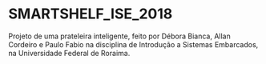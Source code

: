 # SMARTSHELF_ISE_2018
Projeto de uma prateleira inteligente, feito por Débora Bianca, Allan Cordeiro e Paulo Fabio na disciplina de Introdução a Sistemas Embarcados, na Universidade Federal de Roraima.
